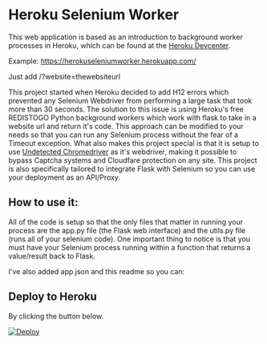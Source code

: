 # Heroku Selenium Worker

This web application is based as an introduction to background worker processes in Heroku, which can be found at the [Heroku Devcenter](https://devcenter.heroku.com/articles/python-rq).

Example: https://herokuseleniumworker.herokuapp.com/

Just add /?website=thewebsiteurl

This project started when Heroku decided to add H12 errors which prevented any Selenium Webdriver from performing a large task that took more than 30 seconds. The solution to this issue is using Heroku's free REDISTOGO Python background workers which work with flask to take in a website url and return it's code. This approach can be modified to your needs so that you can run any Selenium process without the fear of a Timeout exception.
What also makes this project special is that it is setup to use [Undetected Chromedriver](https://github.com/ultrafunkamsterdam/undetected-chromedriver) as it's webdriver, making it possible to bypass Captcha systems and Cloudfare protection on any site.
This project is also specifically tailored to integrate Flask with Selenium so you can use your deployment as an API/Proxy.

## How to use it:

All of the code is setup so that the only files that matter in running your process are the app.py file (the Flask web interface) and the utils.py file (runs all of your selenium code).
One important thing to notice is that you must have your Selenium process running within a function that returns a value/result back to Flask.

I've also added app.json and this readme so you can:

## Deploy to Heroku
By clicking the button below.

[![Deploy](https://www.herokucdn.com/deploy/button.svg)](https://heroku.com/deploy)
